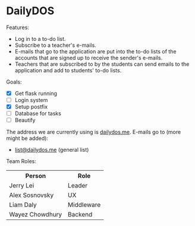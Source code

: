 # DailyDOS

Features:

 * Log in to a to-do list.
 * Subscribe to a teacher's e-mails.
 * E-mails that go to the application are put into the to-do lists of the accounts that are signed up to receive the sender's e-mails.
 * Teachers that are subscribed to by the students can send emails to the application and add to students' to-do lists.

Goals: 

- [x] Get flask running
- [ ] Login system
- [x] Setup postfix
- [ ] Database for tasks
- [ ] Beautify

The address we are currently using is [dailydos.me](dailydos.me).
E-mails go to (more might be added): 
 * list@dailydos.me (general list)


Team Roles:
<table>
  <tr>
    <th>Person</th>
    <th>Role</th>
  </tr>
  <tr>
    <td>Jerry Lei</td>
    <td>Leader</td>
  </tr>
  <tr>
    <td>Alex Sosnovsky</td>
    <td>UX</td>
  </tr>
  <tr>
    <td>Liam Daly</td>
    <td>Middleware</td>
  </tr>
  <tr>
    <td>Wayez Chowdhury</td>
    <td>Backend</td>
  </tr>
</table>

